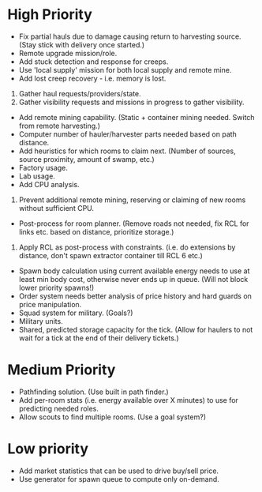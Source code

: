 # High Priority

- Fix partial hauls due to damage causing return to harvesting source. (Stay stick with delivery once started.)
- Remote upgrade mission/role.
- Add stuck detection and response for creeps.
- Use 'local supply' mission for both local supply and remote mine.
- Add lost creep recovery - i.e. memory is lost.
1. Gather haul requests/providers/state.
2. Gather visibility requests and missions in progress to gather visibility.
- Add remote mining capability. (Static + container mining needed. Switch from remote harvesting.)
- Computer number of hauler/harvester parts needed based on path distance.
- Add heuristics for which rooms to claim next. (Number of sources, source proximity, amount of swamp, etc.)
- Factory usage.
- Lab usage.
- Add CPU analysis.
1. Prevent additional remote mining, reserving or claiming of new rooms without sufficient CPU.
- Post-process for room planner. (Remove roads not needed, fix RCL for links etc. based on distance, prioritize storage.)
1. Apply RCL as post-process with constraints. (i.e. do extensions by distance, don't spawn extractor container till RCL 6 etc.)
- Spawn body calculation using current available energy needs to use at least min body cost, otherwise never ends up in queue. (Will not block lower priority spawns!)
- Order system needs better analysis of price history and hard guards on price manipulation.
- Squad system for military. (Goals?)
- Military units.
- Shared, predicted storage capacity for the tick. (Allow for haulers to not wait for a tick at the end of their delivery tickets.)

# Medium Priority

- Pathfinding solution. (Use built in path finder.)
- Add per-room stats (i.e. energy available over X minutes) to use for predicting needed roles.
- Allow scouts to find multiple rooms. (Use a goal system?)

# Low priority

- Add market statistics that can be used to drive buy/sell price.
- Use generator for spawn queue to compute only on-demand.